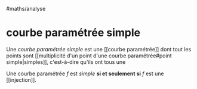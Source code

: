 #maths/analyse 
# courbe paramétrée simple
Une _courbe paramétrée simple_ est une [[courbe paramétrée]] dont tout les points sont [[multiplicité d'un point d'une courbe paramétrée#point simple|simples]], c'est-à-dire qu'ils ont tous une 

Une courbe paramétrée $f$ est _simple_ **si et seulement si** $f$ est une [[injection]].

